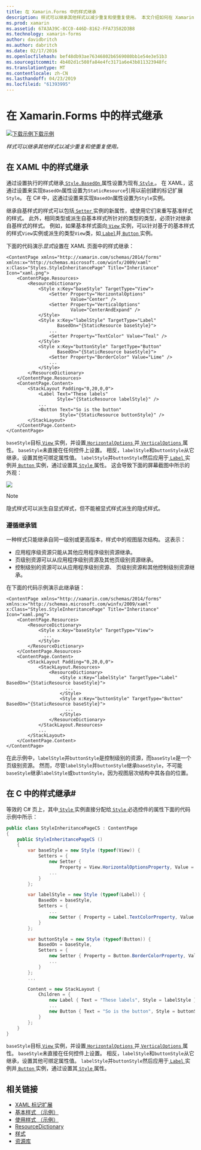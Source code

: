 ```yaml
---
title: 在 Xamarin.Forms 中的样式继承
description: 样式可以继承其他样式以减少重复和使重复使用。 本文介绍如何在 Xamarin.Forms 应用程序中执行的样式继承。
ms.prod: xamarin
ms.assetid: 67A3A39C-8CC0-446D-8162-FFA73582D3B8
ms.technology: xamarin-forms
author: davidbritch
ms.author: dabritch
ms.date: 02/17/2016
ms.openlocfilehash: bef48db93ae76346802b6569080bb1e54e3e51b3
ms.sourcegitcommit: 4b402d1c508fa84e4fc3171a6e43b811323948fc
ms.translationtype: MT
ms.contentlocale: zh-CN
ms.lasthandoff: 04/23/2019
ms.locfileid: "61393995"
---
```

# <a name="style-inheritance-in-xamarinforms"></a>在 Xamarin.Forms 中的样式继承

[![下载示例](~/media/shared/download.png)下载示例](https://developer.xamarin.com/samples/xamarin-forms/UserInterface/Styles/BasicStyles/)

_样式可以继承其他样式以减少重复和使重复使用。_

## <a name="style-inheritance-in-xaml"></a>在 XAML 中的样式继承

通过设置执行的样式继承[ `Style.BasedOn` ](xref:Xamarin.Forms.Style.BasedOn)属性设置为现有[ `Style` ](xref:Xamarin.Forms.Style)。 在 XAML，这通过设置来实现`BasedOn`属性设置为`StaticResource`引用以前创建的标记扩展`Style`。 在 C# 中，这通过设置来实现`BasedOn`属性设置为`Style`实例。

继承自基样式的样式可以包括[ `Setter` ](xref:Xamarin.Forms.Setter)实例的新属性，或使用它们来重写基准样式的样式。 此外，相同类型或派生自基本样式所针对的类型的类型，必须针对继承自基样式的样式。 例如，如果基本样式面向[ `View` ](xref:Xamarin.Forms.View)实例，可以针对基于的基本样式的样式`View`实例或派生的类型`View`类，如[ `Label`](xref:Xamarin.Forms.Label)并[ `Button` ](xref:Xamarin.Forms.Button)实例。

下面的代码演示*显式*设置在 XAML 页面中的样式继承：

```xaml
<ContentPage xmlns="http://xamarin.com/schemas/2014/forms" xmlns:x="http://schemas.microsoft.com/winfx/2009/xaml" x:Class="Styles.StyleInheritancePage" Title="Inheritance" Icon="xaml.png">
    <ContentPage.Resources>
        <ResourceDictionary>
            <Style x:Key="baseStyle" TargetType="View">
                <Setter Property="HorizontalOptions"
                        Value="Center" />
                <Setter Property="VerticalOptions"
                        Value="CenterAndExpand" />
            </Style>
            <Style x:Key="labelStyle" TargetType="Label"
                   BasedOn="{StaticResource baseStyle}">
                ...
                <Setter Property="TextColor" Value="Teal" />
            </Style>
            <Style x:Key="buttonStyle" TargetType="Button"
                   BasedOn="{StaticResource baseStyle}">
                <Setter Property="BorderColor" Value="Lime" />
                ...
            </Style>
        </ResourceDictionary>
    </ContentPage.Resources>
    <ContentPage.Content>
        <StackLayout Padding="0,20,0,0">
            <Label Text="These labels"
                   Style="{StaticResource labelStyle}" />
            ...
            <Button Text="So is the button"
                    Style="{StaticResource buttonStyle}" />
        </StackLayout>
    </ContentPage.Content>
</ContentPage>
```

`baseStyle`目标[ `View` ](xref:Xamarin.Forms.View)实例，并设置[ `HorizontalOptions` ](xref:Xamarin.Forms.View.HorizontalOptions)并[ `VerticalOptions` ](xref:Xamarin.Forms.View.VerticalOptions)属性。 `baseStyle`未直接在任何控件上设置。 相反，`labelStyle`和`buttonStyle`从它继承，设置其他可绑定属性值。 `labelStyle`并`buttonStyle`然后应用于[ `Label` ](xref:Xamarin.Forms.Label)实例并[ `Button` ](xref:Xamarin.Forms.Button)实例，通过设置其[ `Style` ](xref:Xamarin.Forms.VisualElement.Style)属性。 这会导致下面的屏幕截图中所示的外观：

[![](inheritance-images/style-inheritance.png)](inheritance-images/style-inheritance-large.png#lightbox)

> [!NOTE]
> 隐式样式可以派生自显式样式，但不能被显式样式派生的隐式样式。

### <a name="respecting-the-inheritance-chain"></a>遵循继承链

一种样式只能继承自同一级别或更高版本，样式中的视图层次结构。 这表示：

- 应用程序级资源只能从其他应用程序级别资源继承。
- 页级别资源可以从应用程序级别资源及其他页级别资源继承。
- 控制级别的资源可以从应用程序级别资源、 页级别资源和其他控制级别资源继承。

在下面的代码示例演示此继承链：

```xaml
<ContentPage xmlns="http://xamarin.com/schemas/2014/forms" xmlns:x="http://schemas.microsoft.com/winfx/2009/xaml" x:Class="Styles.StyleInheritancePage" Title="Inheritance" Icon="xaml.png">
    <ContentPage.Resources>
        <ResourceDictionary>
            <Style x:Key="baseStyle" TargetType="View">
              ...
            </Style>
        </ResourceDictionary>
    </ContentPage.Resources>
    <ContentPage.Content>
        <StackLayout Padding="0,20,0,0">
            <StackLayout.Resources>
                <ResourceDictionary>
                    <Style x:Key="labelStyle" TargetType="Label" BasedOn="{StaticResource baseStyle}">
                      ...
                    </Style>
                    <Style x:Key="buttonStyle" TargetType="Button" BasedOn="{StaticResource baseStyle}">
                      ...
                    </Style>
                </ResourceDictionary>
            </StackLayout.Resources>
            ...
        </StackLayout>
    </ContentPage.Content>
</ContentPage>
```

在此示例中，`labelStyle`并`buttonStyle`是控制级别的资源，而`baseStyle`是一个页级别资源。 然而，尽管`labelStyle`并`buttonStyle`继承`baseStyle`，不可能`baseStyle`继承`labelStyle`或`buttonStyle`，因为视图层次结构中其各自的位置。

## <a name="style-inheritance-in-c35"></a>在 C 中的样式继承&#35;

等效的 C# 页上，其中[ `Style` ](xref:Xamarin.Forms.Style)实例直接分配给[ `Style` ](xref:Xamarin.Forms.VisualElement.Style)必选控件的属性下面的代码示例中所示：

```csharp
public class StyleInheritancePageCS : ContentPage
{
    public StyleInheritancePageCS ()
    {
        var baseStyle = new Style (typeof(View)) {
            Setters = {
                new Setter {
                    Property = View.HorizontalOptionsProperty, Value = LayoutOptions.Center    },
                ...
            }
        };

        var labelStyle = new Style (typeof(Label)) {
            BasedOn = baseStyle,
            Setters = {
                ...
                new Setter { Property = Label.TextColorProperty, Value = Color.Teal    }
            }
        };

        var buttonStyle = new Style (typeof(Button)) {
            BasedOn = baseStyle,
            Setters = {
                new Setter { Property = Button.BorderColorProperty, Value =    Color.Lime },
                ...
            }
        };
        ...

        Content = new StackLayout {
            Children = {
                new Label { Text = "These labels", Style = labelStyle },
                ...
                new Button { Text = "So is the button", Style = buttonStyle }
            }
        };
    }
}
```

`baseStyle`目标[ `View` ](xref:Xamarin.Forms.View)实例，并设置[ `HorizontalOptions` ](xref:Xamarin.Forms.View.HorizontalOptions)并[ `VerticalOptions` ](xref:Xamarin.Forms.View.VerticalOptions)属性。 `baseStyle`未直接在任何控件上设置。 相反，`labelStyle`和`buttonStyle`从它继承，设置其他可绑定属性值。 `labelStyle`并`buttonStyle`然后应用于[ `Label` ](xref:Xamarin.Forms.Label)实例并[ `Button` ](xref:Xamarin.Forms.Button)实例，通过设置其[ `Style` ](xref:Xamarin.Forms.VisualElement.Style)属性。

## <a name="related-links"></a>相关链接

- [XAML 标记扩展](~/xamarin-forms/xaml/xaml-basics/xaml-markup-extensions.md)
- [基本样式 （示例）](https://developer.xamarin.com/samples/xamarin-forms/UserInterface/Styles/BasicStyles/)
- [使用样式 （示例）](https://developer.xamarin.com/samples/xamarin-forms/WorkingWithStyles/)
- [ResourceDictionary](xref:Xamarin.Forms.ResourceDictionary)
- [样式](xref:Xamarin.Forms.Style)
- [资源库](xref:Xamarin.Forms.Setter)
